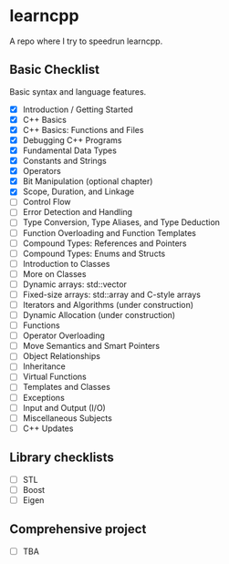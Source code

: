 # learncpp

A repo where I try to speedrun learncpp.

## Basic Checklist

Basic syntax and language features.

- [x] Introduction / Getting Started
- [x] C++ Basics
- [x] C++ Basics: Functions and Files
- [x] Debugging C++ Programs
- [x] Fundamental Data Types
- [x] Constants and Strings
- [x] Operators
- [x] Bit Manipulation (optional chapter)
- [x] Scope, Duration, and Linkage
- [ ] Control Flow
- [ ] Error Detection and Handling
- [ ] Type Conversion, Type Aliases, and Type Deduction
- [ ] Function Overloading and Function Templates
- [ ] Compound Types: References and Pointers
- [ ] Compound Types: Enums and Structs
- [ ] Introduction to Classes
- [ ] More on Classes
- [ ] Dynamic arrays: std::vector
- [ ] Fixed-size arrays: std::array and C-style arrays
- [ ] Iterators and Algorithms (under construction)
- [ ] Dynamic Allocation (under construction)
- [ ] Functions
- [ ] Operator Overloading
- [ ] Move Semantics and Smart Pointers
- [ ] Object Relationships
- [ ] Inheritance
- [ ] Virtual Functions
- [ ] Templates and Classes
- [ ] Exceptions
- [ ] Input and Output (I/O)
- [ ] Miscellaneous Subjects
- [ ] C++ Updates

## Library checklists

- [ ] STL
- [ ] Boost
- [ ] Eigen

## Comprehensive project

- [ ] TBA

